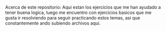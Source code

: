 Acerca de este repositorio:
Aqui estan los ejercicios que me han ayudado a tener buena logica, luego me encuentro con ejercicios basicos que me gusta
ir resolviendo para seguir practicando estos temas, asi que constantemente ando subiendo archivos aqui.

